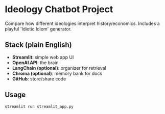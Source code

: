 # Ideology Chatbot Project

Compare how different ideologies interpret history/economics. Includes a playful 'Idiotic Idiom' generator.

## Stack (plain English)
- **Streamlit**: simple web app UI
- **OpenAI API**: the brain
- **LangChain (optional)**: organizer for retrieval
- **Chroma (optional)**: memory bank for docs
- **GitHub**: store/share code

## Usage
```bash
streamlit run streamlit_app.py
```
